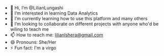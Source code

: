 - 👋 Hi, I’m @LilianLungashi
- 👀 I’m interested in learning Data Analytics
- 🌱 I’m currently learning how to use this platform and many others
- 💞️ I’m looking to collaborate on different projects with anyone who'd be wiling to teach me
- 📫 How to reach me: lilianlshera@gmail.com
- 😄 Pronouns: She/Her
- ⚡ Fun fact: I'm a virgo

<!---
LilianLungashi/LilianLungashi is a ✨ special ✨ repository because its `README.md` (this file) appears on your GitHub profile.
You can click the Preview link to take a look at your changes.
--->

